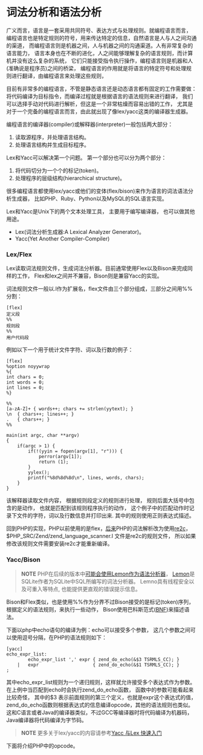 # 词法分析和语法分析

广义而言，语言是一套采用共同符号、表达方式与处理规则。就编程语言而言，
编程语言也是特定规则的符号，用来传达特定的信息，自然语言是人与人之间沟通的渠道，
而编程语言则是机器之间，人与机器之间的沟通渠道。人有非常复杂的语言能力，
语言本身也在不断的进化，人之间能够理解复杂的语言规则，而计算机并没有这么复杂的系统，
它们只能接受指令执行操作，编程语言则是机器和人(准确说是程序员)之间的桥梁，
编程语言的作用就是将语言的特定符号和处理规则进行翻译，由编程语言来处理这些规则，

目前有非常多的编程语言，不管是静态语言还是动态语言都有固定的工作需要做：
将代码编译为目标指令，而编译过程就是根据语言的语法规则来进行翻译，
我们可以选择手动对代码进行解析，但这是一个非常枯燥而容易出错的工作，
尤其是对于一个完备的编程语言而言，由此就出现了像lex/yacc这类的编译器生成器。

编程语言的编译器(compiler)或解释器(interpreter)一般包括两大部分：

1. 读取源程序，并处理语言结构。
1. 处理语言结构并生成目标程序。

Lex和Yacc可以解决第一个问题。
第一个部分也可以分为两个部分：

1. 将代码切分为一个个的标记(token)。
1. 处理程序的层级结构(hierarchical structure)。

很多编程语言都使用lex/yacc或他们的变体(flex/bison)来作为语言的词法语法分析生成器，
比如PHP、Ruby、Python以及MySQL的SQL语言实现。

Lex和Yacc是Unix下的两个文本处理工具， 主要用于编写编译器， 也可以做其他用途。

* Lex(词法分析生成器:A Lexical Analyzer Generator)。
* Yacc(Yet Another Compiler-Compiler)

### Lex/Flex
Lex读取词法规则文件，生成词法分析器。目前通常使用Flex以及Bison来完成同样的工作， 
Flex和lex之间并不兼容，Bison则是兼容Yacc的实现。

词法规则文件一般以.l作为扩展名，flex文件由三个部分组成，三部分之间用%%分割：

	[flex]
	定义段
	%%
	规则段
	%%
	用户代码段

例如以下一个用于统计文件字符、词以及行数的例子：

	[flex]
	%option noyywrap
	%{
	int chars = 0;
	int words = 0;
	int lines = 0;
	%}

	%%
	[a-zA-Z]+ { words++; chars += strlen(yytext); }
	\n	{ chars++; lines++; }
	.	{ chars++; }
	%%

	main(int argc, char **argv) 
	{
		if(argc > 1) {
			if(!(yyin = fopen(argv[1], "r"))) {
				perror(argv[1]);
				return (1);
			}
			yylex();
			printf("%8d%8d%8d\n", lines, words, chars);
		}
	}

该解释器读取文件内容， 根据规则段定义的规则进行处理， 规则后面大括号中包含的是动作， 也就是匹配到该规则程序执行的动作，
这个例子中的匹配动作时记录下文件的字符，词以及行数信息并打印出来. 其中的规则使用正则表达式描述。

回到PHP的实现，PHP以前使用的是flex，[后来](http://blog.somabo.de/2008/02/php-on-re2c.html)PHP的词法解析改为使用[re2c](http://re2c.org/)，
$PHP_SRC/Zend/zend_language_scanner.l 文件是re2c的规则文件， 所以如果修改该规则文件需要安装re2c才能重新编译。


### Yacc/Bison

>**NOTE**
>PHP在后续的版本中[可能会使用Lemon作为语法分析器](http://wiki.php.net/rfc/lemon)，
>[Lemon](http://www.sqlite.org/src/doc/trunk/doc/lemon.html)是SQLite作者为SQLite中SQL所编写的词法分析器。
>Lemno具有线程安全以及可重入等特点, 也能提供更直观的错误提示信息。

Bison和Flex类似，也是使用%%作为分界不过Bison接受的是标记(token)序列，根据定义的语法规则，来执行一些动作，
Bison使用巴科斯范式([BNF](http://baike.baidu.com/view/1137652.htm))来描述语法。

下面以php中echo语句的编译为例：echo可以接受多个参数，
这几个参数之间可以使用逗号分隔，在PHP的语法规则如下：

	[yacc]
	echo_expr_list:
			echo_expr_list ',' expr { zend_do_echo(&$3 TSRMLS_CC); }
		|   expr                    { zend_do_echo(&$1 TSRMLS_CC); }
	;

其中echo_expr_list规则为一个递归规则，这样就允许接受多个表达式作为参数。
在上例中当匹配到echo时会执行zend_do_echo函数，
函数中的参数可能看起来比较奇怪， 其中的$3 表示前面规则的第三个定义，也就是expr这个表达式的值，
zend_do_echo函数则根据表达式的信息编译opcode，其他的语法规则也类似。
这和C语言或者Java的编译器类似，不过GCC等编译器时将代码编译为机器码，Java编译器将代码编译为字节码。

>**NOTE**
>更多关于lex/yacc的内容请参考[Yacc 与Lex 快速入门](http://www.ibm.com/developerworks/cn/linux/sdk/lex/index.html)

下面将介绍PHP中的opcode。
